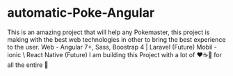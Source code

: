 # automatic-Poke-Angular
 This is an amazing project that will help any Pokemaster, this project is making with the best web technologies in other to bring the best experience to the user. Web - Angular 7+, Sass, Boostrap 4 | Laravel (Future) Mobil - ionic \ React Native (Future) I am building this Project with a lot of ❤☕💪 for all the entire 🌌
